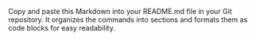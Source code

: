 
Copy and paste this Markdown into your README.md file in your Git repository. It organizes the commands into sections and formats them as code blocks for easy readability.
